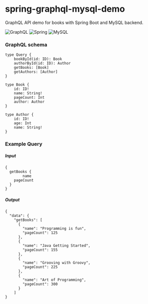 # spring-graphql-mysql-demo

GraphQL API demo for books with Spring Boot and MySQL backend.

![GraphQL](https://upload.wikimedia.org/wikipedia/commons/thumb/1/17/GraphQL_Logo.svg/200px-GraphQL_Logo.svg.png)
![Spring](https://img.icons8.com/color/200/000000/spring-logo.png)
![MySQL](https://upload.wikimedia.org/wikipedia/en/thumb/6/62/MySQL.svg/320px-MySQL.svg.png)

### GraphQL schema
```
type Query {
    bookById(id: ID): Book
    authorById(id: ID): Author
    getBooks: [Book]
    getAuthors: [Author]
}

type Book {
    id: ID!
    name: String!
    pageCount: Int
    author: Author
}

type Author {
    id: ID!
    age: Int
    name: String!
}
```

### Example Query 
##### Input
```
{
  getBooks {
		name
    pageCount
  }
}
```
##### Output
```
{
  "data": {
    "getBooks": [
      {
        "name": "Programming is fun",
        "pageCount": 125
      },
      {
        "name": "Java Getting Started",
        "pageCount": 155
      },
      {
        "name": "Grooving with Groovy",
        "pageCount": 225
      },
      {
        "name": "Art of Programming",
        "pageCount": 300
      }
    ]
}
```
